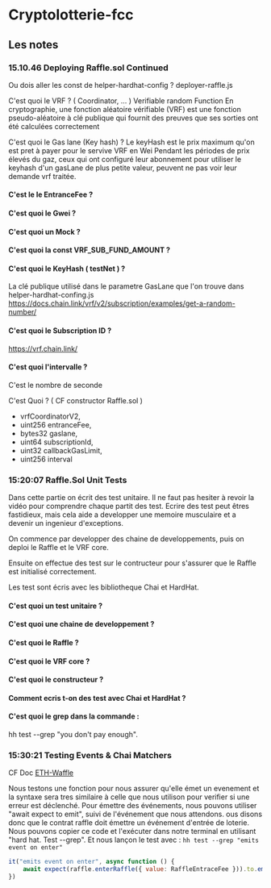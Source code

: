 # Cryptolotterie-fcc

## Les notes

### 15.10.46 Deploying Raffle.sol Continued

Ou dois aller les const de helper-hardhat-config ?
deployer-raffle.js

C'est quoi le VRF ? ( Coordinator, ... )
Verifiable random Function
En cryptographie, une fonction aléatoire vérifiable (VRF) est une fonction pseudo-aléatoire à clé publique qui fournit des preuves que ses sorties ont été calculées correctement

C'est quoi le Gas lane (Key hash) ?
Le keyHash est le prix maximum qu'on est pret à payer pour le servive VRF en Wei
Pendant les périodes de prix élevés du gaz, ceux qui ont configuré leur abonnement pour utiliser le keyhash d'un gasLane de plus petite valeur, peuvent ne pas voir leur demande vrf traitée.

#### C'est le le EntranceFee ?

#### C'est quoi le Gwei ?

#### C'est quoi un Mock ?

#### C'est quoi la const VRF_SUB_FUND_AMOUNT ?

#### C'est quoi le KeyHash ( testNet ) ?

La clé publique utilisé dans le parametre GasLane que l'on trouve dans helper-hardhat-confing.js
https://docs.chain.link/vrf/v2/subscription/examples/get-a-random-number/

#### C'est quoi le Subscription ID ?

https://vrf.chain.link/

#### C'est quoi l'intervalle ?

C'est le nombre de seconde

C'est Quoi ? ( CF constructor Raffle.sol )

-   vrfCoordinatorV2,
-   uint256 entranceFee,
-   bytes32 gaslane,
-   uint64 subscriptionId,
-   uint32 callbackGasLimit,
-   uint256 interval

### 15:20:07 Raffle.Sol Unit Tests

Dans cette partie on écrit des test unitaire.
Il ne faut pas hesiter à revoir la vidéo pour comprendre chaque partit des test. Ecrire des test peut êtres fastidieux, mais cela aide a developper une memoire musculaire et a devenir un ingenieur d'exceptions.

On commence par developper des chaine de developpements, puis on deploi le Raffle et le VRF core.

Ensuite on effectue des test sur le contructeur pour s'assurer que le Raffle est initialisé correctement.

Les test sont écris avec les bibliotheque Chai et HardHat.

#### C'est quoi un test unitaire ?

#### C'est quoi une chaine de developpement ?

#### C'est quoi le Raffle ?

#### C'est quoi le VRF core ?

#### C'est quoi le constructeur ?

#### Comment ecris t-on des test avec Chai et HardHat ?

#### C'est quoi le grep dans la commande :

hh test --grep "you don't pay enough".

### 15:30:21 Testing Events & Chai Matchers

CF Doc [ETH-Waffle](https://ethereum-waffle.readthedocs.io/en/latest/matchers.html?highlight=event#emitting-events)

Nous testons une fonction pour nous assurer qu'elle émet un evenement et la syntaxe sera tres similaire à celle que nous utilison pour verifier si une erreur est déclenché.
Pour émettre des événements, nous pouvons utiliser "await expect to emit", suivi de l'événement que nous attendons.
ous disons donc que le contrat raffle doit émettre un événement d'entrée de loterie. Nous pouvons copier ce code et l'exécuter dans notre terminal en utilisant "hard hat. Test --grep".
Et nous lançon le test avec :
`hh test --grep "emits event on enter"`

```javascript
it("emits event on enter", async function () {
    await expect(raffle.enterRaffle({ value: RaffleEntraceFee })).to.emit(raffle, "RaffleEnter")
})
```
